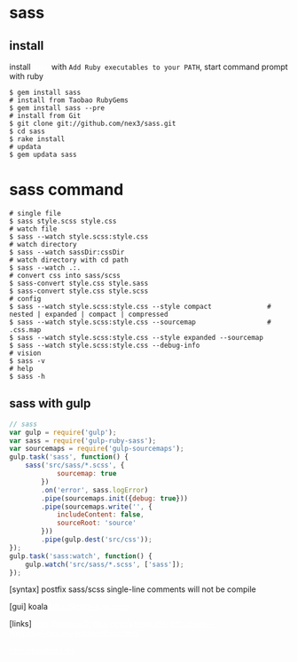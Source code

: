 
# sass

## install

install [ruby](http://rubyinstaller.org/downloads/) with `Add Ruby executables to your PATH`, start command prompt with ruby

```shell
$ gem install sass
# install from Taobao RubyGems
$ gem install sass --pre
# install from Git
$ git clone git://github.com/nex3/sass.git
$ cd sass
$ rake install
# updata
$ gem updata sass
```

# sass command

```shell
# single file
$ sass style.scss style.css
# watch file
$ sass --watch style.scss:style.css
# watch directory
$ sass --watch sassDir:cssDir
# watch directory with cd path
$ sass --watch .:.
# convert css into sass/scss
$ sass-convert style.css style.sass   
$ sass-convert style.css style.scss
# config
$ sass --watch style.scss:style.css --style compact              # nested | expanded | compact | compressed
$ sass --watch style.scss:style.css --sourcemap                  # .css.map
$ sass --watch style.scss:style.css --style expanded --sourcemap
$ sass --watch style.scss:style.css --debug-info
# vision
$ sass -v
# help
$ sass -h
```
## sass with gulp

```js
// sass
var gulp = require('gulp');
var sass = require('gulp-ruby-sass');
var sourcemaps = require('gulp-sourcemaps');
gulp.task('sass', function() {
    sass('src/sass/*.scss', {
            sourcemap: true
        })
        .on('error', sass.logError)
        .pipe(sourcemaps.init({debug: true}))
        .pipe(sourcemaps.write('', {
            includeContent: false,
            sourceRoot: 'source'
        }))
        .pipe(gulp.dest('src/css'));
});
gulp.task('sass:watch', function() {
    gulp.watch('src/sass/*.scss', ['sass']);
});
```

[syntax]
postfix sass/scss
single-line comments will not be compile
</code>

<style>
/* import */
@import 'reset.css'; /* css import */
@import 'reset';     /* without postfix, sass import reset.scss or _reset.scss */
/* variables */
$fontSize: 12px;
$baseLineHeight: 2;
$baseLineHeight: 1.5 !default; /* default variables with minimum weight */
$color: #fff !global; /* global variables */
$borderDirection: top;
body {
    font-size: $fontSize;
}
.border-#{$borderDirection} {
    border-#{$borderDirection}: 1px solid #ccc; /* #{$variables} is a variables for special position */
}
$px: 5px 10px 20px 30px;                   /* array */
$px: 5px 10px, 20px 30px;                  /* multi-array */
$px: (5px 10px) (20px 30px);               /* multi-array */
a {
    height: nth($$px, 1);
}
$heading: (h1: 2em, h2: 1.5em, h3: 1.2em); /* map */
@each $header, $size in $headings {
  #{$header} {
    font-size: $size;
  }
}
/* nesting */
a{
    color: #fff;
    /* & == parent selector */
    &:hover { 
        color: #ddd;
    }
    border: {
        style: solid;
        left: {
            width: 4px;
            color: #888;
        }
    }
}
/**/
@at-root
</style>

<code-bash>

[gui]
koala http://koala-app.com/

[links]
http://www.w3cplus.com/sassguide/
http://sass-lang.com/documentation/Sass.html

http://bourbon.io/
</code>
